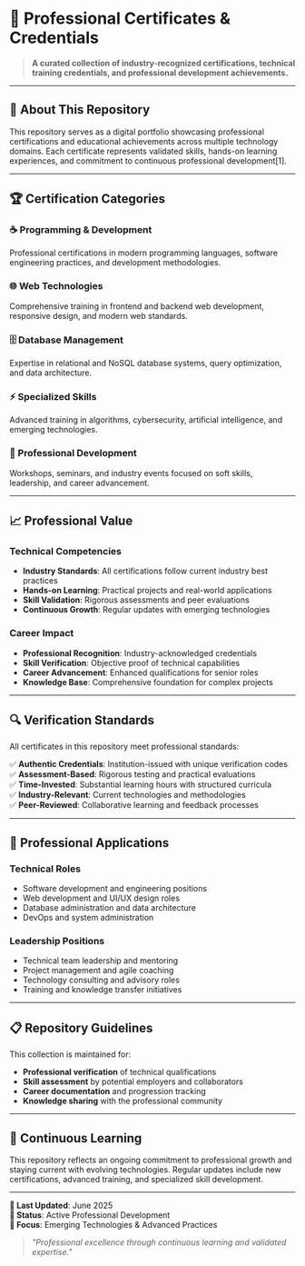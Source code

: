 # 📜 Professional Certificates & Credentials

> **A curated collection of industry-recognized certifications, technical training credentials, and professional development achievements.**

---

## 🎯 **About This Repository**

This repository serves as a digital portfolio showcasing professional certifications and educational achievements across multiple technology domains. Each certificate represents validated skills, hands-on learning experiences, and commitment to continuous professional development[1].

---

## 🏆 **Certification Categories**

### **☕ Programming & Development**
Professional certifications in modern programming languages, software engineering practices, and development methodologies.

### **🌐 Web Technologies**
Comprehensive training in frontend and backend web development, responsive design, and modern web standards.

### **🗄️ Database Management**
Expertise in relational and NoSQL database systems, query optimization, and data architecture.

### **⚡ Specialized Skills**
Advanced training in algorithms, cybersecurity, artificial intelligence, and emerging technologies.

### **🎪 Professional Development**
Workshops, seminars, and industry events focused on soft skills, leadership, and career advancement.

---

## 📈 **Professional Value**

### **Technical Competencies**
- **Industry Standards**: All certifications follow current industry best practices
- **Hands-on Learning**: Practical projects and real-world applications
- **Skill Validation**: Rigorous assessments and peer evaluations
- **Continuous Growth**: Regular updates with emerging technologies

### **Career Impact**
- **Professional Recognition**: Industry-acknowledged credentials
- **Skill Verification**: Objective proof of technical capabilities
- **Career Advancement**: Enhanced qualifications for senior roles
- **Knowledge Base**: Comprehensive foundation for complex projects

---

## 🔍 **Verification Standards**

All certificates in this repository meet professional standards:

✅ **Authentic Credentials**: Institution-issued with unique verification codes  
✅ **Assessment-Based**: Rigorous testing and practical evaluations  
✅ **Time-Invested**: Substantial learning hours with structured curricula  
✅ **Industry-Relevant**: Current technologies and methodologies  
✅ **Peer-Reviewed**: Collaborative learning and feedback processes  


---

## 🎯 **Professional Applications**

### **Technical Roles**
- Software development and engineering positions
- Web development and UI/UX design roles
- Database administration and data architecture
- DevOps and system administration

### **Leadership Positions**
- Technical team leadership and mentoring
- Project management and agile coaching
- Technology consulting and advisory roles
- Training and knowledge transfer initiatives

---

## 📋 **Repository Guidelines**

This collection is maintained for:
- **Professional verification** of technical qualifications
- **Skill assessment** by potential employers and collaborators
- **Career documentation** and progression tracking
- **Knowledge sharing** with the professional community

---

## 🔄 **Continuous Learning**

This repository reflects an ongoing commitment to professional growth and staying current with evolving technologies. Regular updates include new certifications, advanced training, and specialized skill development.

---

**📅 Last Updated**: June 2025    
**🎯 Status**: Active Professional Development  
**🚀 Focus**: Emerging Technologies & Advanced Practices

> *"Professional excellence through continuous learning and validated expertise."*
